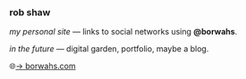 ### rob shaw

_my personal site_  — links to social networks using __@borwahs__.

_in the future_ — digital garden, portfolio, maybe a blog.

🌐[→ borwahs.com](https://borwahs.com)
